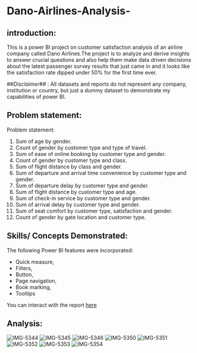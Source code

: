 # Dano-Airlines-Analysis-

## introduction:
This is a power BI project on customer satisfaction analysis of an airline company called Dano Airlines.The project is to analyze and derive insights to answer crucial questions and also help them make data driven decisions about the latest passenger survey results that just came in and it looks like the satisfaction rate dipped under 50% for the first time ever.

##_Disclaimer_## :
All datasets and reports do not represent any company, institution or country, but just a dummy dataset to demonstrate my capabilities of power BI.

## Problem statement:
Problem statement:
1. Sum of age by gender.
2. Count of gender by customer type and type of travel.
3. Sum of ease of online booking by customer type and gender.
4. Count of gender by customer type and class.
5. Sum of flight distance by class and gender.
6. Sum of departure and arrival time convenience by customer type and gender.
7. Sum of departure delay by customer type and gender.
8. Sum of flight distance by customer type and age.
9. Sum of check-in service by customer type and gender.
10. Sum of arrival delay by customer type and gender.
11. Sum of seat comfort by customer type, satisfaction and gender.
12. Count of gender by gate location and customer type.

## Skills/ Concepts Demonstrated:
The following Power BI features were incorporated:
- Quick measure,
- Filters,
- Button,
- Page navigation,
- Book marking,
- Tooltips

You can interact with the report [here](https://app.powerbi.com/reportEmbed?reportId=85934cfd-7d56-498e-8b79-620baf785daa&autoAuth=true&ctid=5fe78ac1-1afe-4009-aa04-a71efb4a5042)

## Analysis:

![IMG-5344](https://github.com/kalimimary/Dano-Airlines-Analysis-/assets/148924660/f2b3cf10-aa1b-44d1-b801-4124c36ee259)
![IMG-5345](https://github.com/kalimimary/Dano-Airlines-Analysis-/assets/148924660/b2b548d1-0c58-4a5f-8ed4-2bcb60a2e811)
![IMG-5346](https://github.com/kalimimary/Dano-Airlines-Analysis-/assets/148924660/44ecf57f-4132-4c4e-8f33-a6af734cfee5)
![IMG-5350](https://github.com/kalimimary/Dano-Airlines-Analysis-/assets/148924660/ada20297-bc5e-4a8e-ba1c-2cb701fc403f)
![IMG-5351](https://github.com/kalimimary/Dano-Airlines-Analysis-/assets/148924660/5a8447d4-91bd-4c46-a5ca-89df7e37b301)
![IMG-5352](https://github.com/kalimimary/Dano-Airlines-Analysis-/assets/148924660/80841799-0288-4ad2-a8b1-838b1ed5ce41)
![IMG-5353](https://github.com/kalimimary/Dano-Airlines-Analysis-/assets/148924660/4246248d-a967-4fc6-b535-6fa494f37dfd)
![IMG-5354](https://github.com/kalimimary/Dano-Airlines-Analysis-/assets/148924660/bd3561eb-3738-40a1-b704-a39325b8f102)


